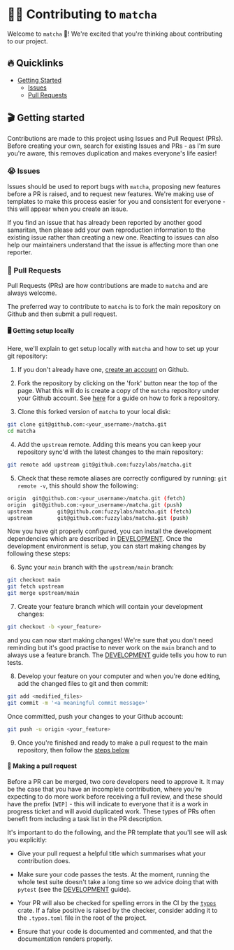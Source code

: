 # 🧑‍💻 Contributing to `matcha`

Welcome to `matcha` :tea:! We're excited that you're thinking about contributing to our project.

## 🔥 Quicklinks

* [Getting Started](#getting-started)
  * [Issues](#issues)
  * [Pull Requests](#pull-requests)

## 🎬 Getting started

Contributions are made to this project using Issues and Pull Request (PRs). Before creating your own, search for existing Issues and PRs - as I'm sure you're aware, this removes duplication and makes everyone's life easier!

### 😭 Issues

Issues should be used to report bugs with `matcha`, proposing new features before a PR is raised, and to request new features. We're making use of templates to make this process easier for you and consistent for everyone - this will appear when you create an issue.

If you find an issue that has already been reported by another good samaritan, then please add your own reproduction information to the existing issue rather than creating a new one. Reacting to issues can also help our maintainers understand that the issue is affecting more than one reporter.

### 🎫 Pull Requests

Pull Requests (PRs) are how contributions are made to `matcha` and are always welcome.

The preferred way to contribute to `matcha` is to fork the main repository on Github and then submit a pull request.

#### 🖥️ Getting setup locally

Here, we'll explain to get setup locally with `matcha` and how to set up your git repository:

1. If you don't already have one, [create an account](https://github.com/join) on Github.

2. Fork the repository by clicking on the 'fork' button near the top of the page. What this will do is create a copy of the `matcha` repository under your Github account. See [here](https://help.github.com/articles/fork-a-repo/) for a guide on how to fork a repository.

3. Clone this forked version of `matcha` to your local disk:

```bash
git clone git@github.com:<your_username>/matcha.git
cd matcha
```

4. Add the `upstream` remote. Adding this means you can keep your repository sync'd with the latest changes to the main repository:

```bash
git remote add upstream git@github.com:fuzzylabs/matcha.git
```

5. Check that these remote aliases are correctly configured by running: `git remote -v`, this should show the following:

```bash
origin  git@github.com:<your_username>/matcha.git (fetch)
origin  git@github.com:<your_username>/matcha.git (push)
upstream        git@github.com:fuzzylabs/matcha.git (fetch)
upstream        git@github.com:fuzzylabs/matcha.git (push)
```

Now you have git properly configured, you can install the development dependencies which are described in [DEVELOPMENT](https://github.com/fuzzylabs/matcha/blob/main/DEVELOPMENT.md). Once the development environment is setup, you can start making changes by following these steps:

6. Sync your `main` branch with the `upstream/main` branch:

```bash
git checkout main
git fetch upstream
git merge upstream/main
```

7. Create your feature branch which will contain your development changes:

```bash
git checkout -b <your_feature>
```

and you can now start making changes! We're sure that you don't need reminding but it's good practise to never work on the `main` branch and to always use a feature branch. The [DEVELOPMENT](https://github.com/fuzzylabs/matcha/blob/main/DEVELOPMENT.md) guide tells you how to run tests.

8. Develop your feature on your computer and when you're done editing, add the changed files to git and then commit:

```bash
git add <modified_files>
git commit -m '<a meaningful commit message>'
```

Once committed, push your changes to your Github account:

```bash
git push -u origin <your_feature>
```

9. Once you're finished and ready to make a pull request to the main repository, then follow the [steps below](#🤔-making-a-pull-request)

#### 🤔 Making a pull request

Before a PR can be merged, two core developers need to approve it. It may be the case that you have an incomplete contribution, where you're expecting to do more work before receiving a full review, and these should have the prefix `[WIP]` - this will indicate to everyone that it is a work in progress ticket and will avoid duplicated work. These types of PRs often benefit from including a task list in the PR description.

It's important to do the following, and the PR template that you'll see will ask you explicitly:

* Give your pull request a helpful title which summarises what your contribution does.

* Make sure your code passes the tests. At the moment, running the whole test suite doesn't take a long time so we advice doing that with `pytest` (see the [DEVELOPMENT](https://github.com/fuzzylabs/matcha/blob/main/DEVELOPMENT.md) guide).

* Your PR will also be checked for spelling errors in the CI by the [`typos`](https://github.com/crate-ci/typos) crate. If a false positive is raised by the checker, consider adding it to the `.typos.toml` file in the root of the project.

* Ensure that your code is documented and commented, and that the documentation renders properly.
